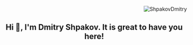 <p align="right"> <img src="https://komarev.com/ghpvc/?username=ShpakovDmitry" alt="ShpakovDmitry" /> </p>

<h2 align="center"> Hi 👋, I'm Dmitry Shpakov. It is great to have you here!<br/> </h2> 


<!--
**ShpakovDmitry/ShpakovDmitry** is a ✨ _special_ ✨ repository because its `README.md` (this file) appears on your GitHub profile.

Here are some ideas to get you started:

- 🔭 I’m currently working on ...
- 🌱 I’m currently learning ...
- 👯 I’m looking to collaborate on ...
- 🤔 I’m looking for help with ...
- 💬 Ask me about ...
- 📫 How to reach me: ...
- 😄 Pronouns: ...
- ⚡ Fun fact: ...
-->
